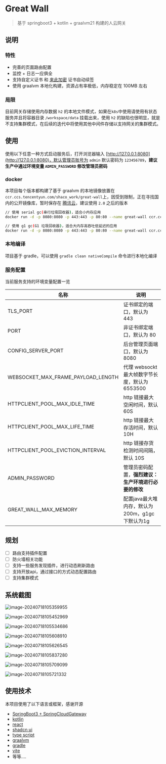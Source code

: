 # Great Wall

> 基于 springboot3 + kotlin + graalvm21 构建的人云网关

## 说明

### 特性

* 完善的页面路由配置
* 监控 + 日志一应俱全
* 支持自定义证书 和 [来此加密](https://letsencrypt.osfipin.com/) 证书自动续签
* 使用 graalvm 本地化构建，资源占有率极低，内存稳定在 100MB 左右

### 局限

目前网关存储使用内存数据 `h2` 的本地文件模式，如果在`k8s`中使用请使用有状态服务并且将容器目录 `/workspace/data` 挂载出来，使用 `h2` 的缺陷也很明显，就是不支持集群模式，在后续的迭代中将使用其他中间件存储以支持网关的集群模式。

## 使用

使用以下任意一种方式启动服务后，打开浏览器输入 [http://127.0.0.1:8080](http://127.0.0.1:8080)，默认管理员账号为 `admin` 默认密码为 `123456789`，**建议生产中通过环境变量 `ADMIN_PASSWORD` 修改管理员密码**

### docker

本项目每个版本都构建了基于 graalvm 的本地镜像放置在 `ccr.ccs.tencentyun.com/shaco_work/great-wall`上，因受到限制，正在寻找国内的公开镜像库，暂时保存在 [腾讯云](https://console.cloud.tencent.com/tcr/publicimage/tag?rid=1&reponame=shaco_work%2Fgreat-wall)，建议使用 `2.0` 之后的版本

```bash
// 使用 serial gc(串行垃圾回收器)，适合小内存应用
docker run -d -p 8080:8080 -p 443:443 -p 80:80 --name great-wall ccr.ccs.tencentyun.com/shaco_work/great-wall:2.7

// 使用 g1 gc(G1 垃圾回收器)，适合大内存高吞吐低延迟的应用
docker run -d -p 8080:8080 -p 443:443 -p 80:80 --name great-wall ccr.ccs.tencentyun.com/shaco_work/great-wall:2.7_g1gc
```

### 本地编译

项目基于 gradle，可以使用 `gradle clean nativeCompile` 命令进行本地化编译

### 服务配置

当前服务支持的环境变量配置一览

| 名称                               | 说明                                                 |
| ---------------------------------- | ---------------------------------------------------- |
| TLS_PORT                           | 证书绑定的端口，默认为 443                           |
| PORT                               | 非证书绑定端口，默认为 80                            |
| CONFIG_SERVER_PORT                 | 后台管理页面端口，默认为 8080                        |
| WEBSOCKET_MAX_FRAME_PAYLOAD_LENGTH | 代理 websockt 最大帧数字节长度，默认为 6553500       |
| HTTPCLIENT_POOL_MAX_IDLE_TIME      | http 链接最大空闲时间，默认60S                       |
| HTTPCLIENT_POOL_MAX_LIFE_TIME      | http 链接最大存活时间，默认10H                       |
| HTTPCLIENT_POOL_EVICTION_INTERVAL  | http 链接存货检测时间间隔，默认 10S                  |
| ADMIN_PASSWORD                     | 管理员密码配置，**强烈建议：生产环境进行必要的修改** |
| GREAT_WALL_MAX_MEMORY              | 配置java最大堆内存，默认为200m，g1gc下默认为1g       |

## 规划

- [ ] 路由支持插件配置
- [ ] 防火墙相关功能
- [ ] 支持一些服务发现插件，进行动态刷新路由
- [ ] 支持开放api，通过接口的方式动态配置路由
- [ ] 支持集群模式

## 系统截图

![image-20240718105359955](./assets/image-20240718105359955.png)

![image-20240718105452969](./assets/image-20240718105452969.png)

![image-20240718105534686](./assets/image-20240718105534686.png)

![image-20240718105608910](./assets/image-20240718105608910.png)

![image-20240718105626545](./assets/image-20240718105626545.png)

![image-20240718105837280](./assets/image-20240718105837280.png)

![image-20240718105709099](./assets/image-20240718105709099.png)

![image-20240718105721332](./assets/image-20240718105721332.png)

## 使用技术

本项目使用了以下语言或框架，感谢开源

* [SpringBoot3 + SpringCloudGateway](https://spring.io/projects/spring-cloud-gateway)
* [kotlin](https://book.kotlincn.net/text/getting-started.html)
* [react](https://zh-hans.react.dev/learn)
* [shadcn ui](https://ui.shadcn.com/)
* [type script](https://www.tslang.cn/)
* [graalvm](https://www.graalvm.org/)
* [gradle](https://gradle.org/)
* [vite](https://vitejs.cn/vite3-cn/guide/)
* 等等….

